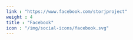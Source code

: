 ```yaml
---
link : "https://www.facebook.com/storjproject"
weight : 4
title : "Facebook"
icon : "/img/social-icons/facebook.svg"
---
```


